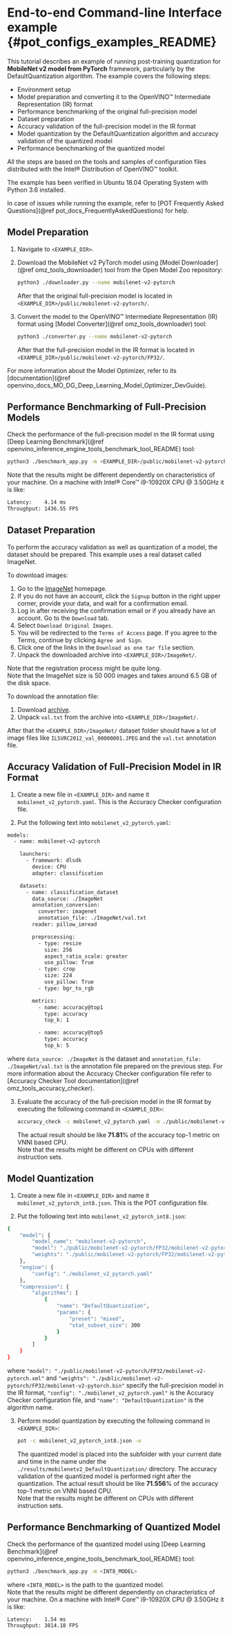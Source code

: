 # End-to-end Command-line Interface example {#pot_configs_examples_README}

This tutorial describes an example of running post-training quantization for **MobileNet v2 model from PyTorch** framework, 
particularly by the DefaultQuantization algorithm.
The example covers the following steps:
- Environment setup
- Model preparation and converting it to the OpenVINO™ Intermediate Representation (IR) format 
- Performance benchmarking of the original full-precision model
- Dataset preparation
- Accuracy validation of the full-precision model in the IR format
- Model quantization by the DefaultQuantization algorithm and accuracy validation of the quantized model
- Performance benchmarking of the quantized model

All the steps are based on the tools and samples of configuration files 
distributed with the Intel&reg; Distribution of OpenVINO&trade; toolkit. 

The example has been verified in Ubuntu 18.04 Operating System with Python 3.6 installed. 

In case of issues while running the example, refer to [POT Frequently Asked Questions](@ref pot_docs_FrequentlyAskedQuestions) for help.

## Model Preparation

1. Navigate to `<EXAMPLE_DIR>`.

2. Download the MobileNet v2 PyTorch model using [Model Downloader](@ref omz_tools_downloader) tool from the Open Model Zoo repository:
   ```sh
   python3 ./downloader.py --name mobilenet-v2-pytorch
   ```
   After that the original full-precision model is located in `<EXAMPLE_DIR>/public/mobilenet-v2-pytorch/`.

3. Convert the model to the OpenVINO™ Intermediate Representation (IR) format using [Model Converter](@ref omz_tools_downloader) tool:
   ```sh
   python3 ./converter.py --name mobilenet-v2-pytorch
   ```
   After that the full-precision model in the IR format is located in `<EXAMPLE_DIR>/public/mobilenet-v2-pytorch/FP32/`.
   
For more information about the Model Optimizer, refer to its [documentation](@ref openvino_docs_MO_DG_Deep_Learning_Model_Optimizer_DevGuide).

## Performance Benchmarking of Full-Precision Models

Check the performance of the full-precision model in the IR format using [Deep Learning Benchmark](@ref openvino_inference_engine_tools_benchmark_tool_README) tool:
   ```sh
   python3 ./benchmark_app.py -m <EXAMPLE_DIR>/public/mobilenet-v2-pytorch/FP32/mobilenet-v2-pytorch.xml
   ```
   Note that the results might be different dependently on characteristics of your machine. On a machine with Intel&reg; Core&trade; i9-10920X CPU @ 3.50GHz it is like:
   ```sh
   Latency:    4.14 ms
   Throughput: 1436.55 FPS
   ```

## Dataset Preparation

To perform the accuracy validation as well as quantization of a model, the dataset should be prepared. This example uses a real dataset called ImageNet. 

To download images:

1. Go to the [ImageNet](http://www.image-net.org/) homepage.
2. If you do not have an account, click the `Signup` button in the right upper corner, provide your data, and wait for a confirmation email.
3. Log in after receiving the confirmation email or if you already have an account. Go to the `Download` tab.
4. Select `Download Original Images`.
5. You will be redirected to the `Terms of Access` page. If you agree to the Terms, continue by clicking `Agree and Sign`.
6. Click one of the links in the `Download as one tar file` section.
7. Unpack the downloaded archive into `<EXAMPLE_DIR>/ImageNet/`.

Note that the registration process might be quite long.  
Note that the ImageNet size is 50 000 images and takes around 6.5 GB of the disk space.

To download the annotation file:

  1. Download [archive](http://dl.caffe.berkeleyvision.org/caffe_ilsvrc12.tar.gz).
  2. Unpack `val.txt` from the archive into `<EXAMPLE_DIR>/ImageNet/`.

After that the `<EXAMPLE_DIR>/ImageNet/` dataset folder should have a lot of image files like `ILSVRC2012_val_00000001.JPEG` and the `val.txt` annotation file.

## Accuracy Validation of Full-Precision Model in IR Format

1. Create a new file in `<EXAMPLE_DIR>` and name it `mobilenet_v2_pytorch.yaml`. This is the Accuracy Checker configuration file. 

2. Put the following text into `mobilenet_v2_pytorch.yaml`:
```sh
models:
  - name: mobilenet-v2-pytorch

    launchers:
      - framework: dlsdk
        device: CPU
        adapter: classification

    datasets:
      - name: classification_dataset
        data_source: ./ImageNet
        annotation_conversion:
          converter: imagenet
          annotation_file: ./ImageNet/val.txt
        reader: pillow_imread

        preprocessing:
          - type: resize
            size: 256
            aspect_ratio_scale: greater
            use_pillow: True
          - type: crop
            size: 224
            use_pillow: True
          - type: bgr_to_rgb

        metrics:
          - name: accuracy@top1
            type: accuracy
            top_k: 1

          - name: accuracy@top5
            type: accuracy
            top_k: 5

```
where `data_source: ./ImageNet` is the dataset and `annotation_file: ./ImageNet/val.txt` is the annotation file prepared on the previous step. 
For more information about the Accuracy Checker configuration file refer to [Accuracy Checker Tool documentation](@ref omz_tools_accuracy_checker).

3. Evaluate the accuracy of the full-precision model in the IR format by executing the following command in `<EXAMPLE_DIR>`:
   ```sh
   accuracy_check -c mobilenet_v2_pytorch.yaml -m ./public/mobilenet-v2-pytorch/FP32/
   ```
   The actual result should be like **71.81**% of the accuracy top-1 metric on VNNI based CPU.   
   Note that the results might be different on CPUs with different instruction sets.
   
## Model Quantization

1. Create a new file in `<EXAMPLE_DIR>` and name it `mobilenet_v2_pytorch_int8.json`. This is the POT configuration file. 

2. Put the following text into `mobilenet_v2_pytorch_int8.json`:
```sh
{
    "model": {
        "model_name": "mobilenet-v2-pytorch",
        "model": "./public/mobilenet-v2-pytorch/FP32/mobilenet-v2-pytorch.xml",
        "weights": "./public/mobilenet-v2-pytorch/FP32/mobilenet-v2-pytorch.bin"
    },
    "engine": {
        "config": "./mobilenet_v2_pytorch.yaml"
    },
    "compression": {
        "algorithms": [
            {
                "name": "DefaultQuantization",
                "params": {
                    "preset": "mixed",
                    "stat_subset_size": 300
                }
            }
        ]
    }
}
```
where `"model": "./public/mobilenet-v2-pytorch/FP32/mobilenet-v2-pytorch.xml"` and `"weights": "./public/mobilenet-v2-pytorch/FP32/mobilenet-v2-pytorch.bin"` 
specify the full-precision model in the IR format, `"config": "./mobilenet_v2_pytorch.yaml"` is the Accuracy Checker configuration file, and 
`"name": "DefaultQuantization"` is the algorithm name.

3. Perform model quantization by executing the following command in `<EXAMPLE_DIR>`: 
   ```sh
   pot -c mobilenet_v2_pytorch_int8.json -e
   ```
   The quantized model is placed into the subfolder with your current date and time in the name under the `./results/mobilenetv2_DefaultQuantization/` directory.
   The accuracy validation of the quantized model is performed right after the quantization. The actual result should be like **71.556**% of the accuracy top-1 metric on VNNI based CPU.   
   Note that the results might be different on CPUs with different instruction sets.
   
## Performance Benchmarking of Quantized Model

Check the performance of the quantized model using [Deep Learning Benchmark](@ref openvino_inference_engine_tools_benchmark_tool_README) tool:
```sh
python3 ./benchmark_app.py -m <INT8_MODEL>
```
where `<INT8_MODEL>` is the path to the quantized model.  
Note that the results might be different dependently on characteristics of your machine. On a machine with Intel&reg; Core&trade; i9-10920X CPU @ 3.50GHz it is like:
```sh
Latency:    1.54 ms
Throughput: 3814.18 FPS
```
